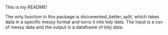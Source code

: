 This is my README! 

The only function in this package is documented_better_split, which takes data in a specific messy format and turns it into tidy data. The input is a csv of messy data and the output is a dataframe of tidy data.